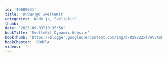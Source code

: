 ```yaml
---
id: '40680031'
title: 'តំលើង​កញ្ចប់ SvelteKit'
categories: 'Node.js, Sveltekit'
thumb: ''
date: '2025-09-03T10:35:58'
bookTitle: 'SvelteKit Dynamic Website'
bookThumb: 'https://blogger.googleusercontent.com/img/b/R29vZ2xl/AVvXsEiIbF7nPfHQebIBADxtwK-CIVHCcem1a9CmsIHoiWkMVlePXdiwUiyI9VMhyphenhyphen28M7nEvWBQ2DApCZGdaO0HV3mJ2oIgnaXV2jj5BYf9HZR7LVDO9Ds7xRBSwHCh9bZy5zyHrVSuC56aNZrHeZoK2V7ZYNzka8cbxzMmQsv9dmfFWsOwCIuw81U9SBpitjVc/s1600/Capture.PNG'
bookChapter: 'លំនាំ​ដើម'
videos: ''
---
```

